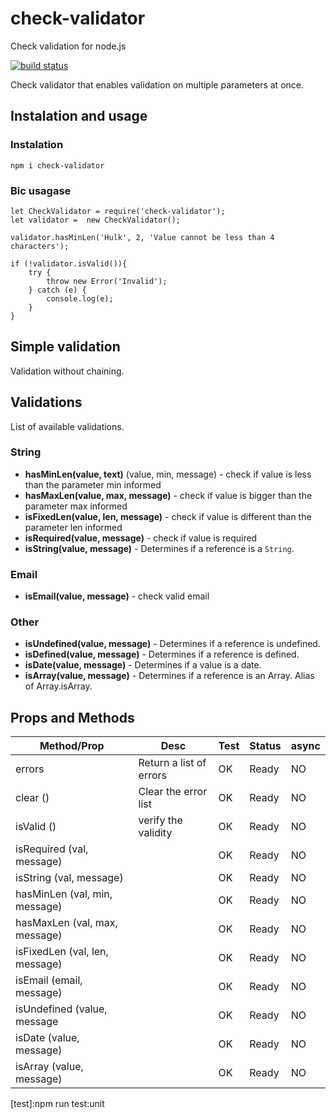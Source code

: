 # check-validator
Check validation for node.js

[![build status][travis-image]][travis-url]

Check validator that enables validation on multiple parameters at once.

## Instalation and usage

### Instalation

```
npm i check-validator
```

### Bic usagase

```
let CheckValidator = require('check-validator');
let validator =  new CheckValidator();

validator.hasMinLen('Hulk', 2, 'Value cannot be less than 4 characters');

if (!validator.isValid()){
	try {
		throw new Error('Invalid');
	} catch (e) {
		console.log(e);
	}
}
```
## Simple validation

Validation without chaining.

## Validations

List of available validations.

### String

- **hasMinLen(value, text)** (value, min, message) - check if value is less than the parameter min informed
- **hasMaxLen(value, max, message)** - check if value is bigger than the parameter max informed
- **isFixedLen(value, len, message)** - check if value is different than the parameter len informed
- **isRequired(value, message)** - check if value is required
- **isString(value, message)** - Determines if a reference is a `String`.

### Email

- **isEmail(value, message)** - check valid email

### Other

- **isUndefined(value, message)** - Determines if a reference is undefined.
- **isDefined(value, message)** - Determines if a reference is defined.
- **isDate(value, message)** - Determines if a value is a date.
- **isArray(value, message)** - Determines if a reference is an Array. Alias of Array.isArray.


## Props and Methods

| Method/Prop | Desc | Test | Status | async |
|---|---|---|---|---|
| errors | Return a list of errors | OK | Ready | NO |
| clear () | Clear the error list | OK | Ready | NO |
| isValid () | verify the validity | OK | Ready | NO |
| isRequired (val, message) |  | OK | Ready | NO |
| isString (val, message) |  | OK | Ready | NO |
| hasMinLen (val, min, message) |   | OK | Ready  | NO |
| hasMaxLen (val, max, message) |   | OK | Ready | NO |
| isFixedLen (val, len, message) |   | OK | Ready  | NO |
| isEmail (email, message) |   | OK |  Ready | NO |
| isUndefined (value, message |   | OK |  Ready | NO |
| isDate (value, message) |   | OK |  Ready | NO |
| isArray (value, message) |   | OK |  Ready | NO |

[npm-image]: https://img.shields.io/npm/v/password-validator.svg?style=flat-square
[npm-url]: https://www.npmjs.com/package/check-validator
[travis-image]:https://img.shields.io/travis/tarunbatra/password-validator.svg?style=flat-square
[travis-url]:https://travis-ci.org/tarunbatra/check-validator
[test]:npm run test:unit